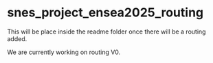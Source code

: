 # snes_project_ensea2025_routing

This will be place inside the readme folder once there will be a routing added.

We are currently working on routing V0.